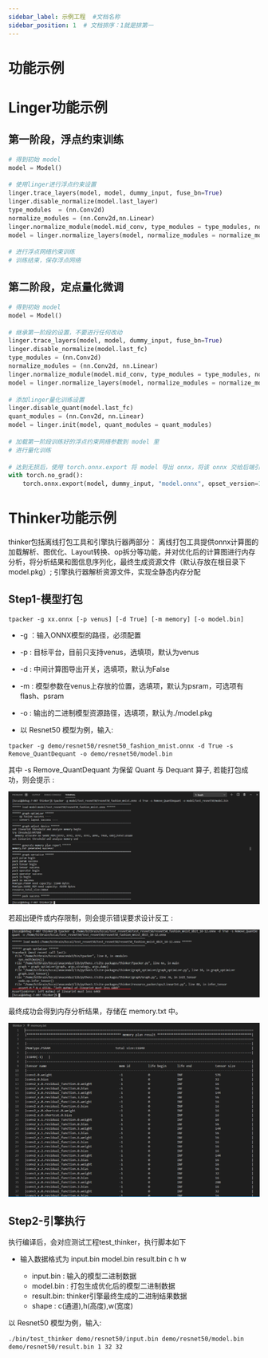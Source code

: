 ```yaml
---
sidebar_label: 示例工程  #文档名称
sidebar_position: 1  # 文档排序：1就是排第一
--- 
```

# 功能示例

# Linger功能示例
## 第一阶段，浮点约束训练
```python
# 得到初始 model
model = Model()

# 使用linger进行浮点约束设置
linger.trace_layers(model, model, dummy_input, fuse_bn=True)
linger.disable_normalize(model.last_layer)
type_modules  = (nn.Conv2d)
normalize_modules = (nn.Conv2d,nn.Linear)
linger.normalize_module(model.mid_conv, type_modules = type_modules, normalize_weight_value=16, normalize_bias_value=16, normalize_output_value=16)
model = linger.normalize_layers(model, normalize_modules = normalize_modules, normalize_weight_value=8, normalize_bias_value=8, normalize_output_value=8)

# 进行浮点网络约束训练
# 训练结束，保存浮点网络

```

## 第二阶段，定点量化微调

```python
# 得到初始 model
model = Model()

# 继承第一阶段的设置，不要进行任何改动
linger.trace_layers(model, model, dummy_input, fuse_bn=True)
linger.disable_normalize(model.last_fc)
type_modules = (nn.Conv2d)
normalize_modules = (nn.Conv2d, nn.Linear)
linger.normalize_module(model.mid_conv, type_modules = type_modules, normalize_weight_value=16, normalize_bias_value=16, normalize_output_value=16)
model = linger.normalize_layers(model, normalize_modules = normalize_modules, normalize_weight_value=8, normalize_bias_value=8, normalize_output_value=8)

# 添加linger量化训练设置
linger.disable_quant(model.last_fc)
quant_modules = (nn.Conv2d, nn.Linear)
model = linger.init(model, quant_modules = quant_modules)

# 加载第一阶段训练好的浮点约束网络参数到 model 里
# 进行量化训练

# 达到无损后，使用 torch.onnx.export 将 model 导出 onnx，将该 onnx 交给后端引擎 thinker 进行处理
with torch.no_grad():
    torch.onnx.export(model, dummy_input, "model.onnx", opset_version=12, input_names=["input"], output_names=["output"])
```


# Thinker功能示例

thinker包括离线打包工具和引擎执行器两部分：
离线打包工具提供onnx计算图的加载解析、图优化、Layout转换、op拆分等功能，并对优化后的计算图进行内存分析，将分析结果和图信息序列化，最终生成资源文件（默认存放在根目录下model.pkg）;
引擎执行器解析资源文件，实现全静态内存分配

## Step1-模型打包
```Shell
tpacker -g xx.onnx [-p venus] [-d True] [-m memory] [-o model.bin]
```
* -g ：输入ONNX模型的路径，必须配置
* -p : 目标平台，目前只支持venus，选填项，默认为venus
* -d : 中间计算图导出开关，选填项，默认为False
* -m : 模型参数在venus上存放的位置，选填项，默认为psram，可选项有flash、psram
* -o : 输出的二进制模型资源路径，选填项，默认为./model.pkg

* 以 Resnet50 模型为例，输入:
```Shell
tpacker -g demo/resnet50/resnet50_fashion_mnist.onnx -d True -s Remove_QuantDequant -o demo/resnet50/model.bin
```
其中 -s Remove_QuantDequant 为保留 Quant 与 Dequant 算子, 若能打包成功，则会提示 : 

![如下图片](../Example/files/Resnet50_sucess.png)

若超出硬件或内存限制，则会提示错误要求设计反工 :

![如下图片](../Example/files/Resnet50_err.png)

最终成功会得到内存分析结果，存储在 memory.txt 中。

![PSRAM 内存结果](../Example/files/Resnet50_Mem1.png)

## Step2-引擎执行
执行编译后，会对应测试工程test_thinker，执行脚本如下

* 输入数据格式为 input.bin model.bin result.bin  c h w

  * input.bin : 输入的模型二进制数据
  * model.bin : 打包生成优化后的模型二进制数据
  * result.bin: thinker引擎最终生成的二进制结果数据
  * shape : c(通道),h(高度),w(宽度)


以 Resnet50 模型为例，输入:
```Shell
./bin/test_thinker demo/resnet50/input.bin demo/resnet50/model.bin demo/resnet50/result.bin 1 32 32
```
